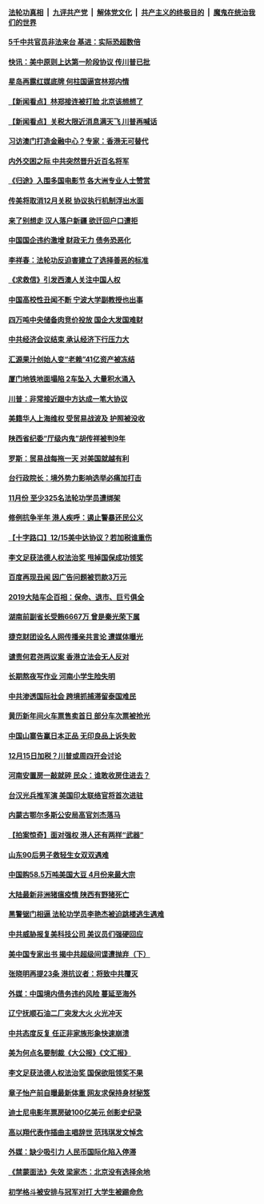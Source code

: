 ####  [法轮功真相](../../../../basic/blob/master/README.md?t=12130701) &nbsp;|&nbsp; [九评共产党](../../../../9ping.md/blob/master/README.md?t=12130701) &nbsp;|&nbsp; [解体党文化](../../../../jtdwh.md/blob/master/README.md?t=12130701)  &nbsp;|&nbsp; [共产主义的终极目的](../../../../gczydzjmd.md/blob/master/README.md?t=12130701) &nbsp;|&nbsp; [魔鬼在统治我们的世界](../../../../mgztzwmdsj.md/blob/master/README.md?t=12130701) 

#### [5千中共官员非法来台 基进：实际恐超数倍](../pages/nsc413/n11718227.md?t=12130701) 

#### [快讯：美中原则上达第一阶段协议 传川普已批](../pages/nsc413/n11719209.md?t=12130701) 

#### [星岛再露红媒底牌 何柱国逼宫林郑内情](../pages/nsc413/n11719224.md?t=12130701) 

#### [【新闻看点】林郑接连被打脸 北京该想想了](../pages/nsc413/n11719012.md?t=12130701) 

#### [【新闻看点】关税大限近消息满天飞 川普再喊话](../pages/nsc413/n11718735.md?t=12130701) 

#### [习访澳门打造金融中心？专家：香港无可替代](../pages/nsc413/n11718861.md?t=12130701) 

#### [内外交困之际 中共突然晋升近百名将军](../pages/nsc413/n11719114.md?t=12130701) 

#### [《归途》入围多国电影节 各大洲专业人士赞赏](../pages/nsc413/n11717070.md?t=12130701) 

#### [传美将取消12月关税 协议执行机制浮出水面](../pages/nsc413/n11718893.md?t=12130701) 

#### [来了别想走 汉人落户新疆 欲迁回户口遭拒](../pages/nsc413/n11719079.md?t=12130701) 

#### [中国国企违约激增  财政无力  债务恐恶化](../pages/nsc413/n11718889.md?t=12130701) 

#### [李祥春：法轮功反迫害建立了选择善恶的标准](../pages/nsc413/n11718771.md?t=12130701) 

#### [《求救信》引发西澳人关注中国人权](../pages/nsc413/n11718914.md?t=12130701) 

#### [中国高校性丑闻不断 宁波大学副教授也出事](../pages/nsc413/n11718850.md?t=12130701) 

#### [四万吨中央储备肉竞价投放 国企大发国难财](../pages/nsc413/n11718944.md?t=12130701) 

#### [中共经济会议结束  承认经济下行压力大](../pages/nsc413/n11718729.md?t=12130701) 

#### [汇源果汁创始人变“老赖”41亿资产被冻结](../pages/nsc413/n11718769.md?t=12130701) 

#### [厦门地铁地面塌陷 2车坠入 大量积水涌入](../pages/nsc413/n11718851.md?t=12130701) 

#### [川普：非常接近跟中方达成一笔大协议](../pages/nsc413/n11718637.md?t=12130701) 

#### [美籍华人上海维权 受贸易战波及 护照被没收](../pages/nsc413/n11718293.md?t=12130701) 

#### [陕西省纪委“厅级内鬼”胡传祥被判9年](../pages/nsc413/n11718649.md?t=12130701) 

#### [罗斯：贸易战每拖一天 对美国就越有利](../pages/nsc413/n11718625.md?t=12130701) 

#### [台行政院长：境外势力影响选举必痛加打击](../pages/nsc413/n11718312.md?t=12130701) 

#### [11月份 至少325名法轮功学员遭绑架](../pages/nsc413/n11718180.md?t=12130701) 

#### [修例抗争半年 港人疾呼：遏止警暴还民公义](../pages/nsc413/n11718446.md?t=12130701) 

#### [【十字路口】12/15美中达协议？若加税谁重伤](../pages/nsc413/n11717140.md?t=12130701) 


#### [李文足获法德人权法治奖 甩掉国保成功领奖](../pages/nsc413/n11718287.md?t=12130701) 

#### [百度再现丑闻 因广告问题被罚款3万元](../pages/nsc413/n11718221.md?t=12130701) 

#### [2019大陆车企百相：保命、退市、巨亏俱全](../pages/nsc413/n11716949.md?t=12130701) 

#### [湖南前副省长受贿6667万 曾是秦光荣下属](../pages/nsc413/n11717983.md?t=12130701) 

#### [捷克财团设名人网传播亲共言论 遭媒体曝光](../pages/nsc413/n11717973.md?t=12130701) 

#### [谴责何君尧两议案 香港立法会无人反对](../pages/nsc413/n11717810.md?t=12130701) 

#### [长期熬夜写作业 河南小学生险失明](../pages/nsc413/n11717889.md?t=12130701) 

#### [中共渗透国际社会 跨境抓捕滞留泰国难民](../pages/nsc413/n11717564.md?t=12130701) 

#### [黄历新年间火车票售卖首日 部分车次票被抢光](../pages/nsc413/n11717662.md?t=12130701) 

#### [中国山寨告赢日本正品 无印良品上诉失败](../pages/nsc413/n11717330.md?t=12130701) 

#### [12月15日加税？川普或周四开会讨论](../pages/nsc413/n11717175.md?t=12130701) 

#### [河南安置房一敲就碎 民众：谁敢收房住进去？](../pages/nsc413/n11717468.md?t=12130701) 

#### [台汉光兵推军演 美国印太联络官将首次进驻](../pages/nsc413/n11716940.md?t=12130701) 

#### [内蒙古鄂尔多斯公安局高官刘杰落马](../pages/nsc413/n11717304.md?t=12130701) 

#### [【拍案惊奇】面对强权 港人还有两样“武器”](../pages/nsc413/n11717158.md?t=12130701) 

#### [山东90后男子救轻生女双双遇难](../pages/nsc413/n11717219.md?t=12130701) 

#### [中国购58.5万吨美国大豆 4月份来最大宗](../pages/nsc413/n11717179.md?t=12130701) 

#### [大陆最新非洲猪瘟疫情 陕西有野猪死亡](../pages/nsc413/n11717105.md?t=12130701) 

#### [黑警锯门相逼 法轮功学员李艳杰被迫跳楼逃生遇难](../pages/nsc413/n11716553.md?t=12130701) 

#### [中共威胁报复美科技公司 美议员们强硬回应](../pages/nsc413/n11717108.md?t=12130701) 

#### [美中国专家出书 揭中共超级间谍遭抛弃（下）](../pages/nsc413/n11712401.md?t=12130701) 

#### [张晓明再提23条 港抗议者：将致中共覆灭](../pages/nsc413/n11716957.md?t=12130701) 

#### [外媒：中国境内债务违约风险 蔓延至海外](../pages/nsc413/n11717047.md?t=12130701) 

#### [辽宁抚顺石油二厂突发大火 火光冲天](../pages/nsc413/n11717137.md?t=12130701) 

#### [中共态度反复 任正非家族形象快速崩溃](../pages/nsc413/n11711264.md?t=12130701) 

#### [美为何点名要制裁《大公报》《文汇报》](../pages/nsc413/n11701016.md?t=12130701) 

#### [李文足获法德人权法治奖 国保欲阻领奖不果](../pages/nsc413/n11716997.md?t=12130701) 

#### [章子怡产前自曝最新体重 网友求保持身材秘笈](../pages/nsc413/n11714587.md?t=12130701) 

#### [迪士尼电影年票房破100亿美元 创影史纪录](../pages/nsc413/n11716545.md?t=12130701) 

#### [高以翔代表作插曲主唱辞世 范玮琪发文悼念](../pages/nsc413/n11716717.md?t=12130701) 

#### [外媒：缺少吸引力 人民币国际化陷入停滞](../pages/nsc413/n11716813.md?t=12130701) 

#### [《禁蒙面法》失效 梁家杰：北京没有选择余地](../pages/nsc413/n11716783.md?t=12130701) 

#### [初学格斗被安排与冠军对打 大学生被踢命危](../pages/nsc413/n11716774.md?t=12130701) 

